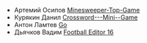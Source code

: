 * Артемий Осипов [Minesweeper-Top-Game](https://github.com/Ecl1pce/Minesweeper-Top-Game)
* Курякин Данил [Crossword---Mini--Game](https://github.com/Olieaw/--Crossword---Mini--Game--)
* Антон Ламтев [Go](https://github.com/antonlamtev/Go)
* Дьячков Вадим [Football Editor 16](https://github.com/VadikDyachkov/Football-Editor-16)
